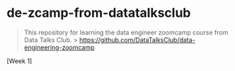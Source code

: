 # de-zcamp-from-datatalksclub
> This repository for learning the data engineer zoomcamp course from Data Talks Club. > https://github.com/DataTalksClub/data-engineering-zoomcamp

[Week 1]